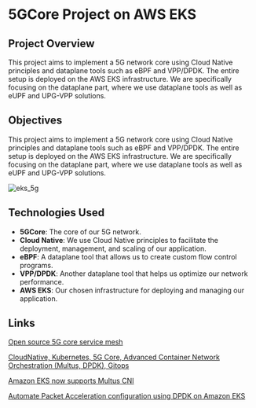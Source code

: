 # 5GCore Project on AWS EKS

## Project Overview

This project aims to implement a 5G network core using Cloud Native principles and dataplane tools such as eBPF and VPP/DPDK. The entire setup is deployed on the AWS EKS infrastructure. We are specifically focusing on the dataplane part, where we use dataplane tools as well as eUPF and UPG-VPP solutions.

## Objectives

This project aims to implement a 5G network core using Cloud Native principles and dataplane tools such as eBPF and VPP/DPDK. The entire setup is deployed on the AWS EKS infrastructure. We are specifically focusing on the dataplane part, where we use dataplane tools as well as eUPF and UPG-VPP solutions.

![eks_5g](https://github.com/kouamdo/SDN_Lab/assets/39982727/3aec4cf3-3d62-455b-979a-85f6d529823c)

## Technologies Used

- **5GCore**: The core of our 5G network.
- **Cloud Native**: We use Cloud Native principles to facilitate the deployment, management, and scaling of our application.
- **eBPF**: A dataplane tool that allows us to create custom flow control programs.
- **VPP/DPDK**: Another dataplane tool that helps us optimize our network performance.
- **AWS EKS**: Our chosen infrastructure for deploying and managing our application.

## Links

[Open source 5G core service mesh](https://bitbucket.org/infinitydon/opensource-5g-core-service-mesh/src/main/)

[CloudNative, Kubernetes, 5G Core, Advanced Container Network Orchestration (Multus, DPDK), Gitops](https://www.youtube.com/@telco-cloud-native8489)

[Amazon EKS now supports Multus CNI](https://aws.amazon.com/fr/blogs/containers/amazon-eks-now-supports-multus-cni/)

[Automate Packet Acceleration configuration using DPDK on Amazon EKS](https://aws.amazon.com/fr/blogs/industries/automate-packet-acceleration-configuration-using-dpdk-on-amazon-eks/)
